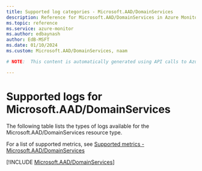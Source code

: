 ```yaml
---
title: Supported log categories - Microsoft.AAD/DomainServices
description: Reference for Microsoft.AAD/DomainServices in Azure Monitor Logs.
ms.topic: reference
ms.service: azure-monitor
ms.author: edbaynash
author: EdB-MSFT
ms.date: 01/10/2024
ms.custom: Microsoft.AAD/DomainServices, naam

# NOTE:  This content is automatically generated using API calls to Azure. Any edits made on these files will be overwritten in the next run of the script. 

---
```





# Supported logs for Microsoft.AAD/DomainServices  
The following table lists the types of logs available for the Microsoft.AAD/DomainServices resource type.
  
  
  
For a list of supported metrics, see [Supported metrics - Microsoft.AAD/DomainServices](../supported-metrics/microsoft-aad-domainservices-metrics.md)  
  

  
[!INCLUDE [Microsoft.AAD/DomainServices](./includes/microsoft-aad-domainservices-logs-include.md)]  
  
  

